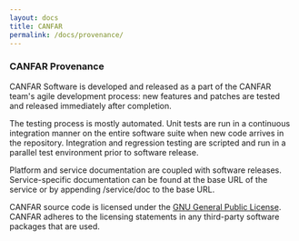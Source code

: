 ```yaml
---
layout: docs
title: CANFAR
permalink: /docs/provenance/
---
```


### CANFAR Provenance

CANFAR Software is developed and released as a part of the CANFAR team's agile development process:  new
features and patches are tested and released immediately after completion.

The testing process is mostly automated.  Unit tests are run in a continuous integration manner on the
entire software suite when new code arrives in the repository.  Integration and regression testing are
scripted and run in a parallel test environment prior to software release.

Platform and service documentation are coupled with software releases.  Service-specific documentation
can be found at the base URL of the service or by appending /service/doc to the base URL.

CANFAR source code is licensed under the [GNU General Public License](http://www.gnu.org/licenses/gpl.html).
CANFAR adheres to the licensing statements in any third-party software packages that are used.
